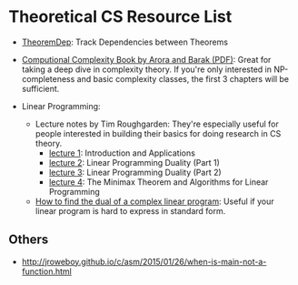 # Theoretical CS Resource List

- [TheoremDep](https://sharmaeklavya2.github.io/theoremdep/):
Track Dependencies between Theorems

- [Computional Complexity Book by Arora and Barak (PDF)](https://theory.cs.princeton.edu/complexity/book.pdf):
Great for taking a deep dive in complexity theory.
If you're only interested in NP-completeness and basic complexity classes,
the first 3 chapters will be sufficient.

- Linear Programming:
    - Lecture notes by Tim Roughgarden:
    They're especially useful for people interested in building their basics for doing research in CS theory.
        - [lecture 1](http://timroughgarden.org/w16/l/l7.pdf): Introduction and Applications
        - [lecture 2](http://timroughgarden.org/w16/l/l8.pdf): Linear Programming Duality (Part 1)
        - [lecture 3](http://timroughgarden.org/w16/l/l9.pdf): Linear Programming Duality (Part 2)
        - [lecture 4](http://timroughgarden.org/w16/l/l10.pdf): The Minimax Theorem and Algorithms for Linear Programming
    - [How to find the dual of a complex linear program](http://www.cs.columbia.edu/coms6998-3/lpprimer.pdf):
        Useful if your linear program is hard to express in standard form.

## Others
- http://jroweboy.github.io/c/asm/2015/01/26/when-is-main-not-a-function.html
